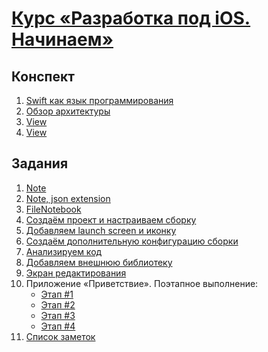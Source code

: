 # [Курс «Разработка под iOS. Начинаем»](https://stepik.org/52478)

## Конспект
1. [Swift как язык программирования](conspectus/iOS_C1_M1.pdf)
2. [Обзор архитектуры](conspectus/iOS_C1_M2.pdf)
3. [View](conspectus/iOS_C1_M3.pdf)
4. [View](conspectus/iOS_C1_M4.pdf)


## Задания
1. [Note](tasks/Note.md)
2. [Note, json extension](tasks/NoteExtensions.md)
3. [FileNotebook](tasks/FileNotebook.md)
4. [Создаём проект и настраиваем сборку](tasks/Project.md)
5. [Добавляем launch screen и иконку](tasks/launch_screen.md)
6. [Создаём дополнительную конфигурацию сборки](tasks/config.md)
7. [Анализируем код](tasks/Profiler.md)
8. [Добавляем внешнюю библиотеку](tasks/Cocoapods.md)
9. [Экран редактирования](tasks/edit_screen.md)
10. Приложение «Приветствие».
Поэтапное выполнение:
    * [Этап #1](tasks/hello-1.md)
    * [Этап #2](tasks/hello-2.md)
    * [Этап #3](tasks/hello-3.md)
    * [Этап #4](tasks/hello.md)
11. [Список заметок](tasks/notes_list.md)
